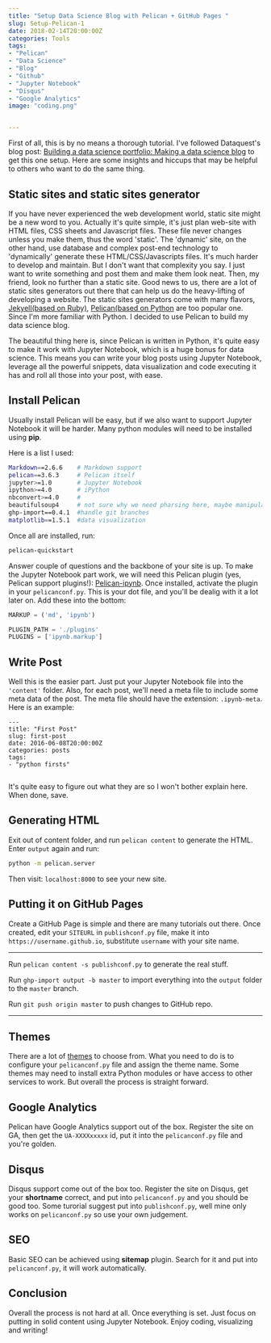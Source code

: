 ```yaml
---
title: "Setup Data Science Blog with Pelican + GitHub Pages "
slug: Setup-Pelican-1
date: 2018-02-14T20:00:00Z
categories: Tools
tags: 
- "Pelican"
- "Data Science"
- "Blog"
- "Github"
- "Jupyter Notebook"
- "Disqus"
- "Google Analytics"
image: "coding.png"


---
```



First of all, this is by no means a thorough tutorial. I've followed Dataquest's blog post: [Building a data science portfolio: Making a data science blog](https://www.dataquest.io/blog/how-to-setup-a-data-science-blog/) to get this one setup. Here are some insights and hiccups that may be helpful to others who want to do the same thing.

## Static sites and static sites generator

If you have never experienced the web development world, static site might be a new word to you. Actually it's quite simple, it's just plan web-site with HTML files, CSS sheets and Javascript files. These file never changes unless you make them, thus the word 'static'. The 'dynamic' site, on the other hand, use database and complex post-end technology to 'dynamically' generate these HTML/CSS/Javascripts files. It's much harder to develop and maintain. 
But I don't want that complexity you say. I just want to write something and post them and make them look neat. Then, my friend, look no further than a static site. Good news to us, there are a lot of static sites generators out there that can help us do the heavy-lifting of developing a website. 
The static sites generators come with many flavors, [Jekyell(based on Ruby)](https://jekyllrb.com/), [Pelican(based on Python](https://blog.getpelican.com/) are too popular one. Since I'm more familiar with Python. I decided to use Pelican to build my data science blog.

The beautiful thing here is, since Pelican is written in Python, it's quite easy to make it work with Jupyter Notebook, which is a huge bonus for data science. This means you can write your blog posts using Jupyter Notebook, leverage all the powerful snippets, data visualization and code executing it has and roll all those into your post, with ease.

## Install Pelican

Usually install Pelican will be easy, but if we also want to support Jupyter Notebook it will be harder. Many python modules will need to be installed using **pip**. 

Here is a list I used:
```bash
Markdown==2.6.6    # Markdown support
pelican==3.6.3     # Pelican itself
jupyter>=1.0       # Jupyter Notebook
ipython>=4.0       # iPython
nbconvert>=4.0     #
beautifulsoup4     # not sure why we need pharsing here, maybe manipulating codes
ghp-import==0.4.1  #handle git branches
matplotlib==1.5.1  #data visualization
```

Once all are installed, run:

```bash
pelican-quickstart
```

Answer couple of questions and the backbone of your site is up. To make the Jupyter Notebook part work, we will need this Pelican plugin (yes, Pelican support plugins!): [Pelican-ipynb](https://github.com/danielfrg/pelican-ipynb). 
Once installed, activate the plugin in your `pelicanconf.py`. This is your dot file, and you'll be dealig with it a lot later on. 
Add these into the bottom:

```python
MARKUP = ('md', 'ipynb')

PLUGIN_PATH = './plugins'
PLUGINS = ['ipynb.markup']
```

## Write Post
Well this is the easier part. Just put your Jupyter Notebook file into the `'content'` folder. Also, for each post, we'll need a meta file to include some meta data of the post. The meta file should have the extension: `.ipynb-meta`. Here is an example:

```
---
title: "First Post"
slug: first-post
date: 2016-06-08T20:00:00Z
categories: posts
tags: 
- "python firsts"


```

It's quite easy to figure out what they are so I won't bother explain here. When done, save. 

## Generating HTML
Exit out of content folder, and run `pelican content` to generate the HTML. Enter `output` again and run:

```bash
python -m pelican.server
```

Then visit: `localhost:8000` to see your new site. 

## Putting it on GitHub Pages

Create a GitHub Page is simple and there are many tutorials out there. Once created, edit your `SITEURL` in `publishconf.py` file, make it into `https://username.github.io`, substitute `username` with your site name. 

--------------------------

Run `pelican content -s publishconf.py` to generate the real stuff. 

Run `ghp-import output -b master` to import everything into the `output` folder to the `master` branch. 

Run `git push origin master` to push changes to GitHub repo. 

----------------------------

## Themes
There are a lot of [themes](https://github.com/getpelican/pelican-themes) to choose from. What you need to do is to configure your `pelicanconf.py` file and assign the theme name. Some themes may need to install extra Python modules or have access to other services to work. But overall the process is straight forward.

## Google Analytics
Pelican have Google Analytics support out of the box. Register the site on GA, then get the `UA-XXXXxxxxx` id, put it into the `pelicanconf.py` file and you're golden. 

## Disqus
Disqus support come out of the box too. Register the site on Disqus, get your **shortname** correct, and put into `pelicanconf.py` and you should be good too. Some turorial suggest put into `publishconf.py`, well mine only works on `pelicanconf.py` so use your own judgement. 

## SEO
Basic SEO can be achieved using **sitemap** plugin. Search for it and put into `pelicanconf.py`, it will work automatically.

## Conclusion
Overall the process is not hard at all. Once everything is set. Just focus on putting in solid content using Jupyter Notebook. Enjoy coding, visualizing and writing!
